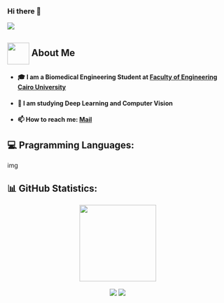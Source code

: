 ### Hi there 👋
<p align="left"><img src="https://readme-typing-svg.herokuapp.com/?lines=I+am+Mahmoud+Hamdy."/></p>

## <img align="center"  height =50px src="https://user-images.githubusercontent.com/63050133/156777293-72a6e681-2582-4a9d-ad92-09d1181d47c7.gif"> About Me <a id = "about"></a>
  - #### 🎓 I am a Biomedical Engineering Student at <a href="http://eng.cu.edu.eg/ar/">Faculty of Engineering Cairo University</a>
  - #### 🤖 I am studying Deep Learning and Computer Vision
  - #### 📫 How to reach me: <a href="mailto:Mahmoudhamddy@gmail.com">Mail</a>

## 💻 Pragramming Languages:
  <div align="center>
  - ### <code title="Python">img<src="https://img.shields.io/badge/python-3670A0?logo=python&logoColor=yellow&style=flat"</code>
  </div>
  
## 📊 GitHub Statistics:
  <div align="center">
  <img  height="175" src="https://github-readme-stats.vercel.app/api?username=MahmoudHamddy&count_private=true&show_icons=true&theme=dark&hide_border=true"/>
  </div>
  <br/>
  <div align="center">
  <!-- <img height="175" src="https://github-readme-stats.vercel.app/api/top-langs/%20username=MahmoudHamddy&theme=dark&hide_border=false&include_all_commits=true&count_private=false&layout=compact"> -->
    <img src="http://github-profile-summary-cards.vercel.app/api/cards/repos-per-language?username=MahmoudHamddy&theme=dark"/>
    <img src="http://github-profile-summary-cards.vercel.app/api/cards/most-commit-language?username=MahmoudHamddy&theme=dark"/>
  </div>
<!--
**MahmoudHamddy/MahmoudHamddy** is a ✨ _special_ ✨ repository because its `README.md` (this file) appears on your GitHub profile.

Here are some ideas to get you started:

- 🔭 I’m currently working on ...
- 🌱 I’m currently learning ...
- 👯 I’m looking to collaborate on ...
- 🤔 I’m looking for help with ...
- 💬 Ask me about ...
- 📫 How to reach me: ...
- 😄 Pronouns: ...
- ⚡ Fun fact: ...
-->
